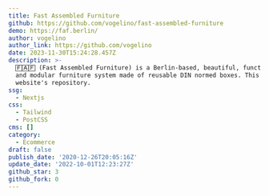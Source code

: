```yaml
---
title: Fast Assembled Furniture
github: https://github.com/vogelino/fast-assembled-furniture
demo: https://faf.berlin/
author: vogelino
author_link: https://github.com/vogelino
date: 2023-11-30T15:24:28.457Z
description: >-
  🄵🄰🄵 (Fast Assembled Furniture) is a Berlin-based, beautiful, functional,
  and modular furniture system made of reusable DIN normed boxes. This is its
  website's repository.
ssg:
  - Nextjs
css:
  - Tailwind
  - PostCSS
cms: []
category:
  - Ecommerce
draft: false
publish_date: '2020-12-26T20:05:16Z'
update_date: '2022-10-01T12:23:27Z'
github_star: 3
github_fork: 0
---
```

